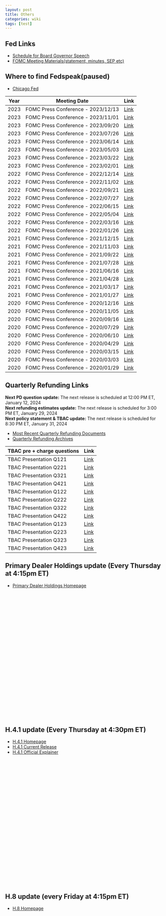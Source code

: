 ```yaml
---
layout: post
title: Others
categories: wiki
tags: [test]
---
```

## Fed Links
- [Schedule for Board Governor Speech](https://www.federalreserve.gov/newsevents/calendar.htm)  
- [FOMC Meeting Materials(statement, minutes, SEP etc)](https://www.federalreserve.gov/monetarypolicy/fomccalendars.htm)

## Where to find Fedspeak(paused)
- [Chicago Fed](https://www.chicagofed.org/utilities/about-us/office-of-the-president/office-of-the-president-media-appearances)

| Year | Meeting Date | Link |
|----------|----------|----------|
|2023 | FOMC Press Conference - 2023/12/13 | [Link](https://www.federalreserve.gov/mediacenter/files/FOMCpresconf20231213.pdf) |
|2023 | FOMC Press Conference - 2023/11/01 | [Link](https://www.federalreserve.gov/mediacenter/files/fomcpresconf20231101.pdf) |
|2023 | FOMC Press Conference - 2023/09/20 | [Link](https://www.federalreserve.gov/mediacenter/files/fomcpresconf20230920.pdf) |
|2023 | FOMC Press Conference - 2023/07/26 | [Link](https://www.federalreserve.gov/mediacenter/files/fomcpresconf20230726.pdf) |
|2023 | FOMC Press Conference - 2023/06/14 | [Link](https://www.federalreserve.gov/mediacenter/files/fomcpresconf20230614.pdf) |
|2023 | FOMC Press Conference - 2023/05/03 | [Link](https://www.federalreserve.gov/mediacenter/files/fomcpresconf20230503.pdf) |
|2023 | FOMC Press Conference - 2023/03/22 | [Link](https://www.federalreserve.gov/mediacenter/files/fomcpresconf20230322.pdf) |
|2023 | FOMC Press Conference - 2023/02/01 | [Link](https://www.federalreserve.gov/mediacenter/files/fomcpresconf20230201.pdf) |
|2022 | FOMC Press Conference - 2022/12/14 | [Link](https://www.federalreserve.gov/mediacenter/files/fomcpresconf20221214.pdf) |
|2022 | FOMC Press Conference - 2022/11/02 | [Link](https://www.federalreserve.gov/mediacenter/files/fomcpresconf20221102.pdf) |
|2022 | FOMC Press Conference - 2022/09/21 | [Link](https://www.federalreserve.gov/mediacenter/files/fomcpresconf20220921.pdf) |
|2022 | FOMC Press Conference - 2022/07/27 | [Link](https://www.federalreserve.gov/mediacenter/files/fomcpresconf20220727.pdf) |
|2022 | FOMC Press Conference - 2022/06/15 | [Link](https://www.federalreserve.gov/mediacenter/files/fomcpresconf20220615.pdf) |
|2022 | FOMC Press Conference - 2022/05/04 | [Link](https://www.federalreserve.gov/mediacenter/files/fomcpresconf20220504.pdf) |
|2022 | FOMC Press Conference - 2022/03/16 | [Link](https://www.federalreserve.gov/mediacenter/files/fomcpresconf20220316.pdf) |
|2022 | FOMC Press Conference - 2022/01/26 | [Link](https://www.federalreserve.gov/mediacenter/files/fomcpresconf20220126.pdf) |
|2021 | FOMC Press Conference - 2021/12/15 | [Link](https://www.federalreserve.gov/mediacenter/files/fomcpresconf20211215.pdf) |
|2021 | FOMC Press Conference - 2021/11/03 | [Link](https://www.federalreserve.gov/mediacenter/files/fomcpresconf20211103.pdf) |
|2021 | FOMC Press Conference - 2021/09/22 | [Link](https://www.federalreserve.gov/mediacenter/files/fomcpresconf20210922.pdf) |
|2021 | FOMC Press Conference - 2021/07/28 | [Link](https://www.federalreserve.gov/mediacenter/files/fomcpresconf20210728.pdf) |
|2021 | FOMC Press Conference - 2021/06/16 | [Link](https://www.federalreserve.gov/mediacenter/files/fomcpresconf20210616.pdf) |
|2021 | FOMC Press Conference - 2021/04/28 | [Link](https://www.federalreserve.gov/mediacenter/files/fomcpresconf20210428.pdf) |
|2021 | FOMC Press Conference - 2021/03/17 | [Link](https://www.federalreserve.gov/mediacenter/files/fomcpresconf20210317.pdf) |
|2021 | FOMC Press Conference - 2021/01/27 | [Link](https://www.federalreserve.gov/mediacenter/files/fomcpresconf20210127.pdf) |
|2020 | FOMC Press Conference - 2020/12/16 | [Link](https://www.federalreserve.gov/mediacenter/files/fomcpresconf20201216.pdf) |
|2020 | FOMC Press Conference - 2020/11/05 | [Link](https://www.federalreserve.gov/mediacenter/files/fomcpresconf20201105.pdf) |
|2020 | FOMC Press Conference - 2020/09/16 | [Link](https://www.federalreserve.gov/mediacenter/files/fomcpresconf20200916.pdf) |
|2020 | FOMC Press Conference - 2020/07/29 | [Link](https://www.federalreserve.gov/mediacenter/files/fomcpresconf20200729.pdf) |
|2020 | FOMC Press Conference - 2020/06/10 | [Link](https://www.federalreserve.gov/mediacenter/files/fomcpresconf20200610.pdf) |
|2020 | FOMC Press Conference - 2020/04/29 | [Link](https://www.federalreserve.gov/mediacenter/files/fomcpresconf20200429.pdf) |
|2020 | FOMC Press Conference - 2020/03/15 | [Link](https://www.federalreserve.gov/mediacenter/files/fomcpresconf20200315.pdf) |
|2020 | FOMC Press Conference - 2020/03/03 | [Link](https://www.federalreserve.gov/mediacenter/files/fomcpresconf20200303.pdf) |
|2020 | FOMC Press Conference - 2020/01/29 | [Link](https://www.federalreserve.gov/mediacenter/files/fomcpresconf20200129.pdf) |







## Quarterly Refunding Links
**Next PD question update:** The next release is scheduled at 12:00 PM ET, January 12, 2024  
**Next refunding estimates update:** The next release is scheduled for 3:00 PM ET, January 29, 2024  
**Next policy statement & TBAC update:** The next release is scheduled for 8:30 PM ET, January 31, 2024  

- [Most Recent Quarterly Refunding Documents](https://home.treasury.gov/policy-issues/financing-the-government/quarterly-refunding/most-recent-quarterly-refunding-documents)  
- [Quarterly Refunding Archives](https://home.treasury.gov/policy-issues/financing-the-government/quarterly-refunding/quarterly-refunding-archives)


| TBAC pre + charge questions  | Link |
|--------------|-------------|
| TBAC Presentation Q121 | [Link](https://home.treasury.gov/system/files/221/CombinedChargesforArchivesQ12021.pdf) |
| TBAC Presentation Q221 | [Link](https://home.treasury.gov/system/files/221/CombinedChargesforArchivesQ22021.pdf) |
| TBAC Presentation Q321 | [Link](https://home.treasury.gov/system/files/221/CombinedChargesforArchivesQ32021.pdf) |
| TBAC Presentation Q421 | [Link](https://home.treasury.gov/system/files/221/CombinedChargesforArchivesQ42021.pdf) |
| TBAC Presentation Q122 | [Link](https://home.treasury.gov/system/files/221/CombinedChargesforArchivesQ12022.pdf) |
| TBAC Presentation Q222 | [Link](https://home.treasury.gov/system/files/221/CombinedChargesforArchivesQ22022.pdf) |
| TBAC Presentation Q322 | [Link](https://home.treasury.gov/system/files/221/CombinedChargesforArchivesQ32022.pdf) |
| TBAC Presentation Q422 | [Link](https://home.treasury.gov/system/files/221/CombinedChargesforArchivesQ42022.pdf) |
| TBAC Presentation Q123 | [Link](https://home.treasury.gov/system/files/221/CombinedChargesforArchivesQ12023.pdf) |
| TBAC Presentation Q223 | [Link](https://home.treasury.gov/system/files/221/CombinedChargesforArchivesQ22023.pdf) |
| TBAC Presentation Q323 | [Link](https://home.treasury.gov/system/files/221/CombinedChargesforArchivesQ32023.pdf) |
| TBAC Presentation Q423 | [Link](https://home.treasury.gov/system/files/221/CombinedChargesforArchivesQ42023.pdf) |


## Primary Dealer Holdings update (Every Thursday at 4:15pm ET)
- [Primary Dealer Holdings Homepage](https://www.newyorkfed.org/markets/counterparties/primary-dealers-statistics)

<div style="min-height:400px"><script type="text/javascript" defer src="https://datawrapper.dwcdn.net/fv5l6/embed.js?v=1" charset="utf-8"></script><noscript><img src="https://datawrapper.dwcdn.net/fv5l6/full.png" alt="" /></noscript></div>

## H.4.1 update (Every Thursday at 4:30pm ET)
- [H.4.1 Homepage](https://www.federalreserve.gov/releases/h41/)
- [H.4.1 Current Release](https://www.federalreserve.gov/releases/h41/current/default.htm/)
- [H.4.1 Official Explainer](https://www.federalreserve.gov/monetarypolicy/bst_fedsbalancesheet.htm)

<div style="min-height:400px"><script type="text/javascript" defer src="https://datawrapper.dwcdn.net/OZh7N/embed.js?v=1" charset="utf-8"></script><noscript><img src="https://datawrapper.dwcdn.net/OZh7N/full.png" alt="" /></noscript></div>

## H.8 update (every Friday at 4:15pm ET)
- [H.8 Homepage](https://www.federalreserve.gov/releases/h8/)

  
